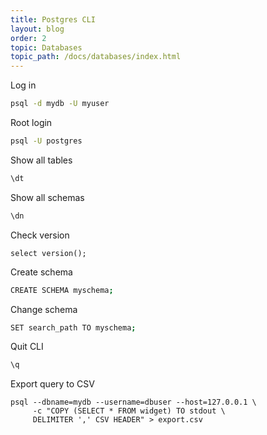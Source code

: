 ```yaml
---
title: Postgres CLI
layout: blog
order: 2
topic: Databases
topic_path: /docs/databases/index.html
---
```


Log in
```bash
psql -d mydb -U myuser
```

Root login
```bash
psql -U postgres
```

Show all tables
```bash
\dt
```

Show all schemas
```bash
\dn
```

Check version
```
select version();
```

Create schema
```bash
CREATE SCHEMA myschema;
```

Change schema
```bash
SET search_path TO myschema;
```

Quit CLI
```bash
\q
```

Export query to CSV
```
psql --dbname=mydb --username=dbuser --host=127.0.0.1 \
     -c "COPY (SELECT * FROM widget) TO stdout \
     DELIMITER ',' CSV HEADER" > export.csv
```